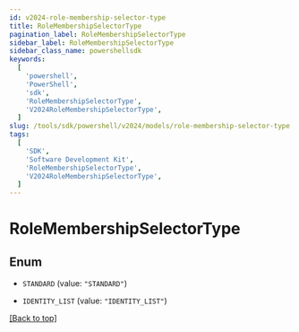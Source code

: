 ```yaml
---
id: v2024-role-membership-selector-type
title: RoleMembershipSelectorType
pagination_label: RoleMembershipSelectorType
sidebar_label: RoleMembershipSelectorType
sidebar_class_name: powershellsdk
keywords:
  [
    'powershell',
    'PowerShell',
    'sdk',
    'RoleMembershipSelectorType',
    'V2024RoleMembershipSelectorType',
  ]
slug: /tools/sdk/powershell/v2024/models/role-membership-selector-type
tags:
  [
    'SDK',
    'Software Development Kit',
    'RoleMembershipSelectorType',
    'V2024RoleMembershipSelectorType',
  ]
---
```


# RoleMembershipSelectorType

## Enum

- `STANDARD` (value: `"STANDARD"`)

- `IDENTITY_LIST` (value: `"IDENTITY_LIST"`)

[[Back to top]](#)

